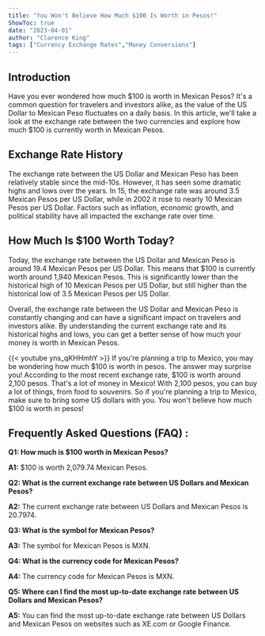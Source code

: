 ```yaml
---
title: "You Won't Believe How Much $100 Is Worth in Pesos!"
ShowToc: true 
date: "2023-04-01"
author: "Clarence King" 
tags: ["Currency Exchange Rates","Money Conversions"]
---
```

## Introduction

Have you ever wondered how much $100 is worth in Mexican Pesos? It's a common question for travelers and investors alike, as the value of the US Dollar to Mexican Peso fluctuates on a daily basis. In this article, we'll take a look at the exchange rate between the two currencies and explore how much $100 is currently worth in Mexican Pesos. 

## Exchange Rate History

The exchange rate between the US Dollar and Mexican Peso has been relatively stable since the mid-10s. However, it has seen some dramatic highs and lows over the years. In 15, the exchange rate was around 3.5 Mexican Pesos per US Dollar, while in 2002 it rose to nearly 10 Mexican Pesos per US Dollar. Factors such as inflation, economic growth, and political stability have all impacted the exchange rate over time. 

## How Much Is $100 Worth Today?

Today, the exchange rate between the US Dollar and Mexican Peso is around 19.4 Mexican Pesos per US Dollar. This means that $100 is currently worth around 1,940 Mexican Pesos. This is significantly lower than the historical high of 10 Mexican Pesos per US Dollar, but still higher than the historical low of 3.5 Mexican Pesos per US Dollar. 

Overall, the exchange rate between the US Dollar and Mexican Peso is constantly changing and can have a significant impact on travelers and investors alike. By understanding the current exchange rate and its historical highs and lows, you can get a better sense of how much your money is worth in Mexican Pesos.

{{< youtube yns_qKHHmhY >}} 
If you're planning a trip to Mexico, you may be wondering how much $100 is worth in pesos. The answer may surprise you! According to the most recent exchange rate, $100 is worth around 2,100 pesos. That's a lot of money in Mexico! With 2,100 pesos, you can buy a lot of things, from food to souvenirs. So if you're planning a trip to Mexico, make sure to bring some US dollars with you. You won't believe how much $100 is worth in pesos!

## Frequently Asked Questions (FAQ) :
**Q1: How much is $100 worth in Mexican Pesos?**

**A1:** $100 is worth 2,079.74 Mexican Pesos.

**Q2: What is the current exchange rate between US Dollars and Mexican Pesos?**

**A2:** The current exchange rate between US Dollars and Mexican Pesos is 20.7974.

**Q3: What is the symbol for Mexican Pesos?**

**A3:** The symbol for Mexican Pesos is MXN.

**Q4: What is the currency code for Mexican Pesos?**

**A4:** The currency code for Mexican Pesos is MXN.

**Q5: Where can I find the most up-to-date exchange rate between US Dollars and Mexican Pesos?**

**A5:** You can find the most up-to-date exchange rate between US Dollars and Mexican Pesos on websites such as XE.com or Google Finance.





